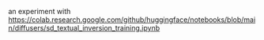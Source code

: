 an experiment with https://colab.research.google.com/github/huggingface/notebooks/blob/main/diffusers/sd_textual_inversion_training.ipynb
